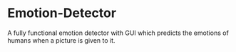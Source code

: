 # Emotion-Detector
A fully functional emotion detector with GUI which predicts the emotions of humans when a picture is given to it.
